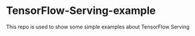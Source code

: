 # TensorFlow-Serving-example
This repo is used to show some simple examples about TensorFlow Serving
